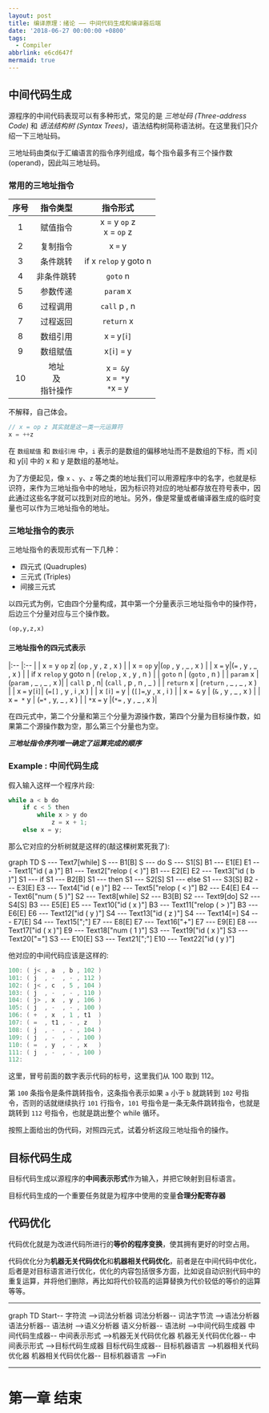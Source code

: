 ```yaml
---
layout: post
title: 编译原理：绪论 —— 中间代码生成和编译器后端
date: '2018-06-27 00:00:00 +0800'
tags:
  - Compiler
abbrlink: e6cd647f
mermaid: true
---
```


## 中间代码生成
源程序的中间代码表现可以有多种形式，常见的是 *三地址码 (Three-address Code)* 和 *语法结构树 (Syntax Trees)*，语法结构树简称语法树。在这里我们只介绍一下三地址码。

三地址码由类似于汇编语言的指令序列组成，每个指令最多有三个操作数 (operand)，因此叫三地址码。

### 常用的三地址指令

| 序号 | 指令类型 | 指令形式 |
|:-:|:-:|:-:|
|1|赋值指令|x = y `op` z<br/>x = `op` z|
|2|复制指令|x `=` y|
|3|条件跳转|if x `relop` y goto n |
|4|非条件跳转|`goto` n|
|5|参数传递| `param` x|
|6|过程调用| `call` p , n|
|7|过程返回| `return` x |
|8|数组引用| x `=` y`[`i`]`|
|9|数组赋值|x`[`i`]` `=` y|
|10|地址<br/>及<br/>指针操作<br/>| x `= &`y<br/>x `= *`y<br/>`*`x `=` y|

不解释，自己体会。
```cpp
// x = op z 其实就是这一类一元运算符
x = ++z
```

在 `数组赋值` 和 `数组引用` 中，`i` 表示的是数组的偏移地址而不是数组的下标，而 x[i] 和 y[i] 中的 x 和 y 是数组的基地址。

为了方便起见，像 `x` 、`y`、`z` 等之类的地址我们可以用源程序中的名字，也就是标识符，来作为三地址指令中的地址，因为标识符对应的地址都存放在符号表中，因此通过这些名字就可以找到对应的地址。另外，像是常量或者编译器生成的临时变量也可以作为三地址指令的地址。

### 三地址指令的表示
三地址指令的表现形式有一下几种：
+ 四元式 (Quadruples)
+ 三元式 (Triples)
+ 间接三元式

以四元式为例，它由四个分量构成，其中第一个分量表示三地址指令中的操作符，后边三个分量对应与三个操作数。

```quadruple
(op,y,z,x)
```

#### 三地址指令的四元式表示

|:-- |:-- |
| x = y `op` z| (`op` , y , z , x ) |
| x = `op` y|(`op` , y , _ , x ) |
| x  `=` y|(`=` , y , _ , x ) |
| if x `relop` y goto n | (`relop` , x , y , n ) |
| `goto` n | (`goto` , n ) |
| `param` x |(`param` , _ , _ , x )|
| `call` p , n| (`call` , p , n , _ ) |
| `return` x | (`return` , _ , _ , x ) |
| x `=` y`[`i`]`| (`=[]` , y , i ,x ) |
| x `[`i`]` `=` y | (`[]=`,y , x , i ) |
| x `= &` y | (`&` , y , _ , x ) | 
| x `= *` y | (`=*` , y, _ , x ) |
| `*`x `=` y |(`*=` , y , _ , x )|

在四元式中，第二个分量和第三个分量为源操作数，第四个分量为目标操作数，如果第二个源操作数为空，那么第三个分量也为空。

***三地址指令序列唯一确定了运算完成的顺序***

### Example : 中间代码生成

假入输入这样一个程序片段:
```python
while a < b do
	if c < 5 then
		while x > y do
			z = x + 1;
	else x = y;
```

那么它对应的分析树就是这样的(敲这棵树累死我了):

<div class="mermaid">
graph TD
	S --- Text7[while]
	S --- B1[B]
	S --- do
	S --- S1[S]
	B1 --- E1[E]
	E1 --- Text1["id ( a )"]
	B1 --- Text2["relop ( < )"]
	B1 --- E2[E]
	E2 --- Text3["id ( b )"]
	S1 --- if
	S1 --- B2[B]
	S1 --- then
	S1 --- S2[S]
	S1 --- else
	S1 --- S3[S]
	B2 --- E3[E]
	E3 --- Text4["id ( e )"]
	B2 --- Text5["relop ( < )"]
	B2 --- E4[E]
	E4 --- Text6["num ( 5 )"]
	S2 --- Text8[while]
	S2 --- B3[B]
	S2 --- Text9[do]
	S2 --- S4[S]
	B3 --- E5[E]
	E5 --- Text10["id ( x )"]
	B3 --- Text11["relop ( > )"]
	B3 --- E6[E]
	E6 --- Text12["id ( y )"]
	S4 --- Text13["id ( z )"]
	S4 --- Text14[=]
	S4 --- E7[E]
	S4 --- Text15[";"]
	E7 --- E8[E]
	E7 --- Text16["+"]
	E7 --- E9[E]
	E8 --- Text17["id ( x )"]
	E9 --- Text18["num ( 1 )"]
	S3 --- Text19["id ( x )"]
	S3 --- Text20["="]
	S3 --- E10[E]
	S3 --- Text21[";"]
	E10 --- Text22["id ( y )"]
</div>

他对应的中间代码应该是这样的:

```scala
100: ( j< , a  , b , 102 )
101: ( j  , -  , - , 112 )
102: ( j< , c  , 5 , 104 )
103: ( j  , -  , - , 110 )
104: ( j> , x  , y , 106 )
105: ( j  , -  , - , 100 )
106: ( +  , x  , 1 , t1  )
107: ( =  , t1 , - , z   )
108: ( j  , -  , - , 104 )
109: ( j  , -  , - , 100 )
110: ( =  , y  , - , x   )
111: ( j  , -  , - , 100 )
112:
```
这里，冒号前面的数字表示代码的标号，这里我们从 100 取到 112。

第 `100` 条指令是条件跳转指令，这条指令表示如果 `a` 小于 `b` 就跳转到 `102` 号指令，否则的话就继续执行 `101` 行指令，`101` 号指令是一条无条件跳转指令，也就是跳转到 `112` 号指令，也就是跳出整个 while 循环。

按照上面给出的伪代码，对照四元式，试着分析这段三地址指令的操作。

## 目标代码生成

目标代码生成以源程序的**中间表示形式**作为输入，并把它映射到目标语言。

目标代码生成的一个重要任务就是为程序中使用的变量**合理分配寄存器**

## 代码优化

代码优化就是为改进代码所进行的**等价的程序变换**，使其拥有更好的时空占用。

代码优化分为**机器无关代码优化**和**机器相关代码优化**，前者是在中间代码中优化，后者是对目标语言进行优化，优化的内容包括很多方面，比如说自动识别代码中的重复运算，并将他们删除，再比如将代价较高的运算替换为代价较低的等价的运算等等。



***

<div class="mermaid">
graph TD
	Start-- 字符流 -->词法分析器
	词法分析器-- 词法字节流 -->语法分析器
	语法分析器-- 语法树 -->语义分析器
	语义分析器-- 语法树 -->中间代码生成器
	中间代码生成器-- 中间表示形式 -->机器无关代码优化器
	机器无关代码优化器-- 中间表示形式 -->目标代码生成器
	目标代码生成器-- 目标机器语言 -->机器相关代码优化器
	机器相关代码优化器-- 目标机器语言 -->Fin
</div>

---
# 第一章 结束